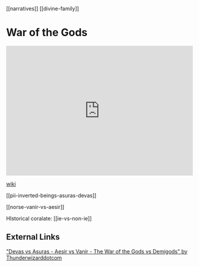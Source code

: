 [[narratives]]
[[divine-family]]

# War of the Gods

<iframe width="100%" height="350" frameborder="0" allow="accelerometer; autoplay; clipboard-write; encrypted-media; gyroscope; picture-in-picture" allowfullscreen src="https://en.wikipedia.org/wiki/Proto-Indo-European-mythology#War-of-the-foundation"></iframe>

[wiki](https://en.wikipedia.org/wiki/Proto-Indo-European-mythology#War-of-the-foundation)


[[pii-inverted-beings-asuras-devas]]

[[norse-vanir-vs-aesir]]



HIstorical coralate: [[ie-vs-non-ie]]

## External Links
["Devas vs Asuras - Aesir vs Vanir - The War of the Gods vs Demigods" by Thunderwizarddotcom](https://www.youtube.com/watch?v=RjxRhkDtw8o)
